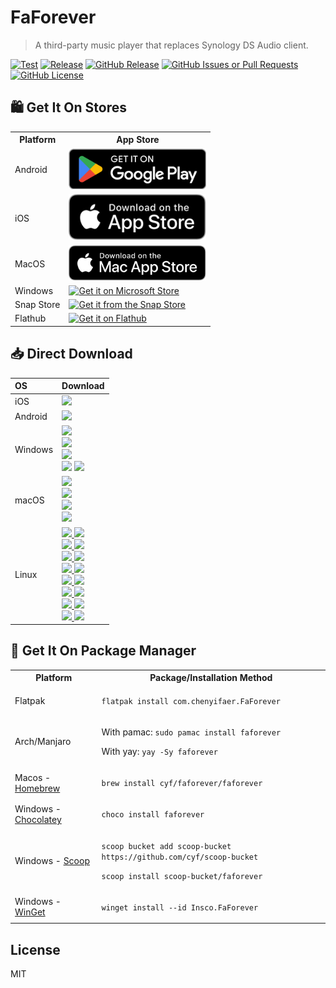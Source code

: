 # FaForever

> A third-party music player that replaces Synology DS Audio client.

[![Test](https://github.com/cyf/faforever/actions/workflows/test.yml/badge.svg)](https://github.com/cyf/faforever/actions/workflows/test.yml)
[![Release](https://github.com/cyf/faforever/actions/workflows/release.yml/badge.svg)](https://github.com/cyf/faforever/actions/workflows/release.yml)
[![GitHub Release](https://img.shields.io/github/v/release/cyf/faforever)](https://github.com/cyf/faforever/releases/latest)
[![GitHub Issues or Pull Requests](https://img.shields.io/github/issues/cyf/faforever)](https://github.com/cyf/faforever/issues/new)
[![GitHub License](https://img.shields.io/github/license/cyf/faforever)](https://raw.githubusercontent.com/cyf/faforever/main/LICENSE)

## 🛍️ Get It On Stores

<table>
  <tr>
    <th>Platform</th>
    <th style="text-align: center">App Store</th>
  </tr>
  <tr>
    <td>Android</td>
    <td>
      <a href="https://play.google.com/store/apps/details?id=com.chenyifaer.faforever">
        <img width="220" alt="Get it on Google Play" src="./docs/assets/Download_on_the_Google_Play.png">
      </a>
    </td>
  </tr>
  <tr>
    <td>iOS</td>
    <td>
      <a href="https://apps.apple.com/us/app/id6504818084">
        <img width="220" alt="Get it on App Store" src="./docs/assets/Download_on_the_App_Store.svg">
      </a>
    </td>
  </tr>
  <tr>
    <td>MacOS</td>
    <td>
      <a href="https://apps.apple.com/us/app/id6504817993">
        <img width="220" alt="Get it on Mac App Store" src="./docs/assets/Download_on_the_Mac_App_Store.svg">
      </a>
    </td>
  </tr>
  <tr>
    <td>Windows</td>
    <td>
      <a href="https://apps.microsoft.com/detail/9P3TM634BKZ1?mode=full">
       <img width="220" alt="Get it on Microsoft Store" src="https://get.microsoft.com/images/en-us%20dark.svg"/>
      </a>
    </td>
  </tr>
  <tr>
    <td>Snap Store</td>
    <td colspan="2">
      <a href="https://snapcraft.io/faforever">
        <img width="220" alt="Get it from the Snap Store" src="https://snapcraft.io/static/images/badges/en/snap-store-black.svg" />
      </a>
    </td>
  </tr>
  <tr>
    <td>Flathub</td>
    <td colspan="2">
      <a href="https://flathub.org/apps/details/com.chenyifaer.FaForever">
        <img width="220" alt="Get it on Flathub" src="https://flathub.org/assets/badges/flathub-badge-en.png">
      </a>
    </td>
  </tr>
</table>

## 📥 Direct Download

<div align=left>
<table>
    <thead align=left>
        <tr>
            <th>OS</th>
            <th>Download</th>
        </tr>
    </thead>
    <tbody align=left>
        <tr>
        <td>iOS</td>
            <td>
              <a href="https://github.com/cyf/faforever/releases/download/v1.0.0+45/FaForever_1.0.0+45-free.ipa"><img src="https://img.shields.io/badge/IPA-Universal-A3D9A5.svg?logo=ios"></a>
            </td>
        </tr>
        <tr>
        <td>Android</td>
            <td>
              <a href="https://github.com/cyf/faforever/releases/download/v1.0.0+45/FaForever_1.0.0+45-universal.apk"><img src="https://img.shields.io/badge/APK-Universal-044d29.svg?logo=android"></a>
            </td>
        </tr>
        <tr>
            <td>Windows</td>
            <td>
              <a href="https://github.com/cyf/faforever/releases/download/v1.0.0+45/faforever_1.0.0+45_windows_x64.msix"><img src="https://img.shields.io/badge/Msix-x64-FF6F61.svg?logo=windows"></a><br>
              <a href="https://github.com/cyf/faforever/releases/download/v1.0.0+45/faforever_1.0.0+45_windows_x64.exe"><img src="https://img.shields.io/badge/Exe-x64-FF9A8B.svg?logo=windows"></a><br>
              <a href="https://github.com/cyf/faforever/releases/download/v1.0.0+45/faforever_1.0.0+45_windows_x64.zip"><img src="https://img.shields.io/badge/Zip-x64-FFB347.svg?logo=windows"></a><br>
              <a href="https://github.com/cyf/faforever/releases/download/v1.0.0+45/faforever_1.0.0+45_windows_x64_en-US.msi"><img src="https://img.shields.io/badge/Msi_(en--US)-x64-6BFF66.svg?logo=windows"></a>
              <a href="https://github.com/cyf/faforever/releases/download/v1.0.0+45/faforever_1.0.0+45_windows_x64_zh-CN.msi"><img src="https://img.shields.io/badge/Msi_(zh--CN)-x64-66B2FF.svg?logo=windows"></a>
            </td>
        </tr>
        <tr>
            <td>macOS</td>
            <td>
              <a href="https://github.com/cyf/faforever/releases/download/v1.0.0+45/FaForever_1.0.0+45_macos_universal.dmg"><img src="https://img.shields.io/badge/DMG-Universal-FF5733.svg?logo=apple"></a><br>
              <a href="https://github.com/cyf/faforever/releases/download/v1.0.0+45/FaForever_1.0.0+45_macos_universal.pkg"><img src="https://img.shields.io/badge/PKG-Universal-FFBD33.svg?logo=apple" /></a><br>
              <a href="https://github.com/cyf/faforever/releases/download/v1.0.0+45/FaForever_1.0.0+45_macos_universal.tar.gz"><img src="https://img.shields.io/badge/Tarball-Universal-33FF57.svg?logo=apple"></a><br>
              <a href="https://github.com/cyf/faforever/releases/download/v1.0.0+45/FaForever_1.0.0+45_macos_universal.zip"><img src="https://img.shields.io/badge/Zip-Universal-3357FF.svg?logo=apple"></a>
            </td>
        </tr>
        <tr>
            <td>Linux</td>
            <td>
              <a href="https://github.com/cyf/faforever/releases/download/v1.0.0+45/faforever_1.0.0+45_linux_amd64.AppImage"><img src="https://img.shields.io/badge/AppImage-x64-FF5733.svg?logo=linux"> </a>
              <a href="https://github.com/cyf/faforever/releases/download/v1.0.0+45/faforever_1.0.0+45_linux_aarch64.AppImage"><img src="https://img.shields.io/badge/AppImage-aarch64-FF5733.svg?logo=linux"> </a><br>
              <a href="https://github.com/cyf/faforever/releases/download/v1.0.0+45/faforever_1.0.0+45_linux_amd64.deb"><img src="https://img.shields.io/badge/Deb-x64-FF8D1A.svg?logo=debian"> </a>
              <a href="https://github.com/cyf/faforever/releases/download/v1.0.0+45/faforever_1.0.0+45_linux_aarch64.deb"><img src="https://img.shields.io/badge/Deb-aarch64-FF8D1A.svg?logo=debian"> </a><br>
              <a href="https://github.com/cyf/faforever/releases/download/v1.0.0+45/FaForever_1.0.0+45_linux_amd64.flatpak"><img src="https://img.shields.io/badge/Flatpak-x64-FFC300.svg?logo=linux"> </a>
              <a href="https://github.com/cyf/faforever/releases/download/v1.0.0+45/FaForever_1.0.0+45_linux_aarch64.flatpak"><img src="https://img.shields.io/badge/Flatpak-aarch64-FFC300.svg?logo=linux"> </a><br>
              <a href="https://github.com/cyf/faforever/releases/download/v1.0.0+45/FaForever_1.0.0+45_linux_amd64.pacman"><img src="https://img.shields.io/badge/Pacman-x64-0080FF.svg?logo=archlinux"> </a>
              <a href="https://github.com/cyf/faforever/releases/download/v1.0.0+45/FaForever_1.0.0+45_linux_aarch64.pacman"><img src="https://img.shields.io/badge/Pacman-aarch64-0080FF.svg?logo=archlinux"> </a><br>
              <a href="https://github.com/cyf/faforever/releases/download/v1.0.0+45/faforever_1.0.0+45_linux_amd64.rpm"><img src="https://img.shields.io/badge/Rpm-x64-FFEB3B.svg?logo=redhat"> </a>
              <a href="https://github.com/cyf/faforever/releases/download/v1.0.0+45/faforever_1.0.0+45_linux_aarch64.rpm"><img src="https://img.shields.io/badge/Rpm-aarch64-FFEB3B.svg?logo=redhat"> </a><br>
              <a href="https://github.com/cyf/faforever/releases/download/v1.0.0+45/faforever_1.0.0+45_linux_amd64.snap"><img src="https://img.shields.io/badge/Snap-x64-D4E157.svg?logo=ubuntu"> </a>
              <a href="https://github.com/cyf/faforever/releases/download/v1.0.0+45/faforever_1.0.0+45_linux_aarch64.snap"><img src="https://img.shields.io/badge/Snap-aarch64-D4E157.svg?logo=ubuntu"> </a><br>
              <a href="https://github.com/cyf/faforever/releases/download/v1.0.0+45/faforever_1.0.0+45_linux_amd64.tar.gz"><img src="https://img.shields.io/badge/Tarball-x64-66BB6A.svg?logo=7zip"> </a>
              <a href="https://github.com/cyf/faforever/releases/download/v1.0.0+45/faforever_1.0.0+45_linux_aarch64.tar.gz"><img src="https://img.shields.io/badge/Tarball-aarch64-66BB6A.svg?logo=7zip"> </a><br>
              <a href="https://github.com/cyf/faforever/releases/download/v1.0.0+45/faforever_1.0.0+45_linux_amd64.zip"><img src="https://img.shields.io/badge/Zip-x64-4FC3F7.svg?logo=7zip"> </a>
              <a href="https://github.com/cyf/faforever/releases/download/v1.0.0+45/faforever_1.0.0+45_linux_aarch64.zip"><img src="https://img.shields.io/badge/Zip-aarch64-4FC3F7.svg?logo=7zip"> </a>
            </td>
        </tr>
    </tbody>
</table>

</div>

## 📜 Get It On Package Manager

<table>
  <tr>
    <th>Platform</th>
    <th>Package/Installation Method</th>
  </tr>
  <tr>
    <td>Flatpak</td>
    <td>
      <p><code>flatpak install com.chenyifaer.FaForever</code></p>
    </td>
  </tr>
  <tr>
    <td>Arch/Manjaro</td>
    <td>
      <p>With pamac: <code>sudo pamac install faforever</code></p>
      <p>With yay: <code>yay -Sy faforever</code></p>
    </td>
  </tr>
  <tr>
    <td>Macos - <a href="https://brew.sh">Homebrew</a></td>
    <td>
     <p><code>brew install cyf/faforever/faforever</code></p>
    </td>
  </tr>
  <tr>
    <td>Windows - <a href="https://chocolatey.org">Chocolatey</a></td>
    <td>
      <p><code>choco install faforever</code></p>
    </td>
  </tr>
  <tr>
    <td>Windows - <a href="https://scoop.sh">Scoop</a></td>
    <td>
      <p><code>scoop bucket add scoop-bucket https://github.com/cyf/scoop-bucket</code></p>
      <p><code>scoop install scoop-bucket/faforever</code></p>
    </td>
  </tr>
  <tr>
    <td>Windows - <a href="https://github.com/microsoft/winget-cli">WinGet</a></td>
    <td>
      <p><code>winget install --id Insco.FaForever</code></p>
    </td>
  </tr>
</table>

## License

MIT
